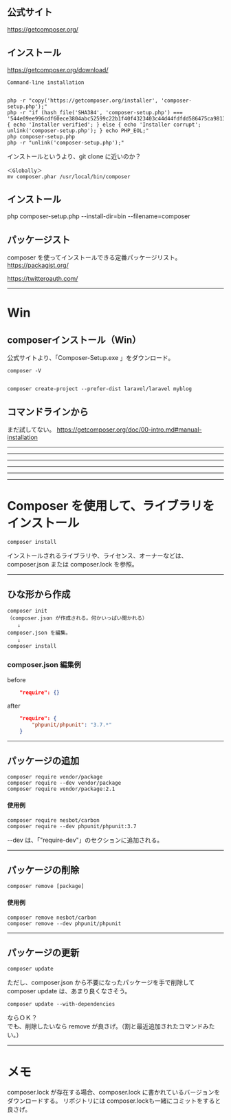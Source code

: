 ## 公式サイト
<https://getcomposer.org/>

## インストール
<https://getcomposer.org/download/>
```
Command-line installation


php -r "copy('https://getcomposer.org/installer', 'composer-setup.php');"
php -r "if (hash_file('SHA384', 'composer-setup.php') === '544e09ee996cdf60ece3804abc52599c22b1f40f4323403c44d44fdfdd586475ca9813a858088ffbc1f233e9b180f061') { echo 'Installer verified'; } else { echo 'Installer corrupt'; unlink('composer-setup.php'); } echo PHP_EOL;"
php composer-setup.php
php -r "unlink('composer-setup.php');"
```

インストールというより、git clone に近いのか？

```
＜Globally＞
mv composer.phar /usr/local/bin/composer
```

## インストール
php composer-setup.php --install-dir=bin --filename=composer



## パッケージスト
composer を使ってインストールできる定番パッケージリスト。  
https://packagist.org/  


https://twitteroauth.com/  


________________________________________________________________________
# Win
## composerインストール（Win）
公式サイトより、「Composer-Setup.exe 」をダウンロード。


```
composer -V


composer create-project --prefer-dist laravel/laravel myblog
```


## コマンドラインから
まだ試してない。
https://getcomposer.org/doc/00-intro.md#manual-installation


_______________________________________________________________________
_______________________________________________________________________
_______________________________________________________________________
_______________________________________________________________________
_______________________________________________________________________
_______________________________________________________________________
# Composer を使用して、ライブラリをインストール
```
composer install
```
インストールされるライブラリや、ライセンス、オーナーなどは、composer.json または composer.lock を参照。

________________________________________________
## ひな形から作成
```
composer init
（composer.json が作成される。何かいっぱい聞かれる）
　　↓
composer.json を編集。
　　↓
composer install
```


### composer.json 編集例
before
```json
    "require": {}
```

after
```json
    "require": {
        "phpunit/phpunit": "3.7.*"
    }
```

________________________________________________
## パッケージの追加
```
composer require vendor/package
composer require --dev vendor/package
composer require vendor/package:2.1
```
#### 使用例
```
composer require nesbot/carbon
composer require --dev phpunit/phpunit:3.7
```

--dev は、「"require-dev"」のセクションに追加される。

________________________________________________
## パッケージの削除
```
composer remove [package]
```
#### 使用例
```
composer remove nesbot/carbon
composer remove --dev phpunit/phpunit
```

________________________________________________
## パッケージの更新
```
composer update
```
ただし、composer.json から不要になったパッケージを手で削除して composer update は、あまり良くなさそう。
```
composer update --with-dependencies
```
ならＯＫ？  
でも、削除したいなら remove が良さげ。（割と最近追加されたコマンドみたい。）


_______________________________________________________________________
# メモ
composer.lock が存在する場合、composer.lock に書かれているバージョンをダウンロードする。
リポジトリには composer.lockも一緒にコミットをすると良さげ。


